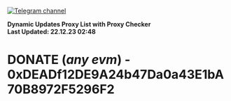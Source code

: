 [![Telegram channel](https://img.shields.io/endpoint?url=https://runkit.io/damiankrawczyk/telegram-badge/branches/master?url=https://t.me/n4z4v0d)](https://t.me/n4z4v0d) 

**Dynamic Updates Proxy List with Proxy Checker**  
**Last Updated: 22.12.23 02:48**

# DONATE (_any evm_) - 0xDEADf12DE9A24b47Da0a43E1bA70B8972F5296F2
